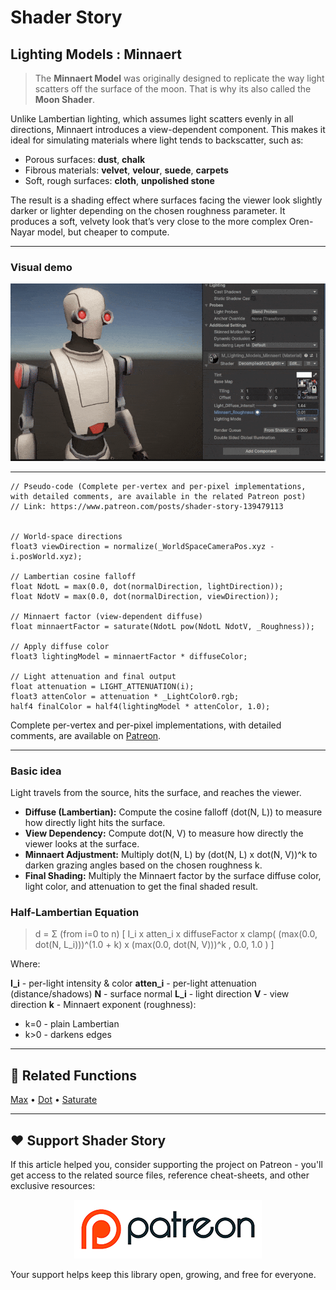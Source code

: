 # Shader Story

## Lighting Models : Minnaert

> The **Minnaert Model** was originally designed to replicate the way light scatters off the surface of the moon. That is why its also called the **Moon Shader**.

Unlike Lambertian lighting, which assumes light scatters evenly in all directions, Minnaert introduces a view-dependent component. This makes it ideal for simulating materials where light tends to backscatter, such as:

- Porous surfaces: **dust**, **chalk**
- Fibrous materials: **velvet**, **velour**, **suede**, **carpets**
- Soft, rough surfaces: **cloth**, **unpolished stone**

The result is a shading effect where surfaces facing the viewer look slightly darker or lighter depending on the chosen roughness parameter. It produces a soft, velvety look that’s very close to the more complex Oren-Nayar model, but cheaper to compute.

---

### Visual demo

<p align="center">
<img src="https://github.com/DeGGeD/ShaderStory/blob/main/Resources/Images/Chapters/Lighting/Models/Minnaert/DA_Lighting_Models_Minnaert_Demo_01.gif" alt="Shader Story: Lighting Models - Minnaert" title="Shader Story: Lighting Models - Minnaert">
</p>

---

```hlsl
// Pseudo-code (Complete per-vertex and per-pixel implementations, with detailed comments, are available in the related Patreon post)
// Link: https://www.patreon.com/posts/shader-story-139479113


// World-space directions
float3 viewDirection = normalize(_WorldSpaceCameraPos.xyz - i.posWorld.xyz);

// Lambertian cosine falloff
float NdotL = max(0.0, dot(normalDirection, lightDirection));
float NdotV = max(0.0, dot(normalDirection, viewDirection));

// Minnaert factor (view-dependent diffuse)
float minnaertFactor = saturate(NdotL pow(NdotL NdotV, _Roughness));

// Apply diffuse color
float3 lightingModel = minnaertFactor * diffuseColor;

// Light attenuation and final output
float attenuation = LIGHT_ATTENUATION(i);
float3 attenColor = attenuation * _LightColor0.rgb;
half4 finalColor = half4(lightingModel * attenColor, 1.0);

```

Complete per-vertex and per-pixel implementations, with detailed comments, are available on [Patreon](https://www.patreon.com/posts/shader-story-139479113).

---

### Basic idea

Light travels from the source, hits the surface, and reaches the viewer.

- **Diffuse (Lambertian):** Compute the cosine falloff (dot(N, L)) to measure how directly light hits the surface.
- **View Dependency:** Compute dot(N, V) to measure how directly the viewer looks at the surface.
- **Minnaert Adjustment:** Multiply dot(N, L) by (dot(N, L) x dot(N, V))^k to darken grazing angles based on the chosen roughness k.
- **Final Shading:** Multiply the Minnaert factor by the surface diffuse color, light color, and attenuation to get the final shaded result.


### Half-Lambertian Equation

> d = Σ (from i=0 to n) [ I_i x atten_i x diffuseFactor x clamp( (max(0.0, dot(N, L_i)))^(1.0 + k) x (max(0.0, dot(N, V)))^k , 0.0, 1.0 ) ]

Where:

**I_i**​ - per-light intensity & color
**atten_i**​ - per-light attenuation (distance/shadows)
**N** - surface normal
**L_i**​ - light direction
**V** - view direction
**k** - Minnaert exponent (roughness):
- k=0 - plain Lambertian
- k>0 - darkens edges

---

## 🔗 Related Functions

[Max](https://github.com/DeGGeD/ShaderStory/blob/main/Chapters/CommonFunctions/MinMax.md) • [Dot](https://github.com/DeGGeD/ShaderStory/blob/main/Chapters/CommonFunctions/Dot.md) • [Saturate](https://github.com/DeGGeD/ShaderStory/blob/main/Chapters/CommonFunctions/ClampSaturate.md)

---

## ❤️ Support Shader Story

If this article helped you, consider supporting the project on Patreon - you'll get access to the related source files, reference cheat-sheets, and other exclusive resources:

<p align="center">
  <a href="https://www.patreon.com/decompiled_art" target="_blank">
    <img src="https://github.com/DeGGeD/ShaderStory/blob/main/Resources/Images/Github/ShaderStory_Github_Patreon.jpg" alt="DecompiledArt on Patreon">
  </a>
</p>

Your support helps keep this library open, growing, and free for everyone.
